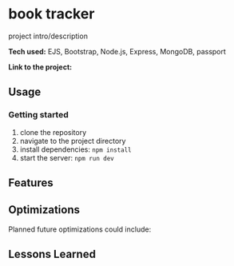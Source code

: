 # book tracker
project intro/description

**Tech used:** EJS, Bootstrap, Node.js, Express, MongoDB, passport

**Link to the project:**

## Usage
### Getting started
1. clone the repository
2. navigate to the project directory
3. install dependencies: `npm install`
4. start the server: `npm run dev`

## Features


## Optimizations
Planned future optimizations could include:


## Lessons Learned
